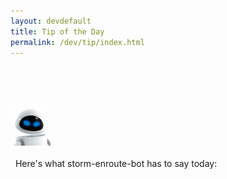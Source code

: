 ```yaml
---
layout: devdefault
title: Tip of the Day
permalink: /dev/tip/index.html
---
```



<br/>
<br/>
<br/>

<p>
<img src="/resources/images/evebot.png" width="64px" class="image-avatar"></img>
<br/>
<br/>
&nbsp; Here's what storm-enroute-bot has to say today:
<br/>
<br/>
</p>


<div id="afterbigquotebox">
<div class="bigquote">
  <div id="bigquotebox">
  </div>
</div>
</div>
<script src="/resources/js/settip.js">_</script>

<br/>
<br/>

